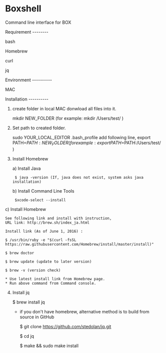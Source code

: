 # Boxshell
Command line interface for BOX

Requirement --------

bash

Homebrew

curl

jq

Environment ----------

MAC 

Installation ----------

1) create folder in local MAC donwload all files into it. 

	mkdir NEW_FOLDER (for example: mkdir /Users/test/ )

2) Set path to created folder.

	sudo YOUR_LOCAL_EDITOR .bash_profile
	add following line, 
		export PATH=$PATH:NEW_FOLDER (for example: export PATH=$PATH:/Users/test/ )

3) Install Homebrew

	a) Install Java
	
		$ java -version (If, java does not exist, system asks java installation)

	b) Install Command Line Tools

		$xcode-select --install

c) Install Homebrew

	See following link and install with instruction, 
	URL link: http://brew.sh/index_ja.html

	Install link (As of June 1, 2016) : 
	
	$ /usr/bin/ruby -e "$(curl -fsSL https://raw.githubusercontent.com/Homebrew/install/master/install)"

	$ brew doctor

	$ brew update (update to later version)

	$ brew -v (version check)	

	* Use latest install link from Homebrew page.
	* Run above command from Command console.


4) Install jq

	$ brew install jq

	* if you don't have homebrew, alternative method is to build from source in GitHub

		$ git clone https://github.com/stedolan/jq.git
	
		$ cd jq
	
		$ make && sudo make install



		




